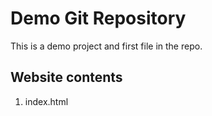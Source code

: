 # Demo Git Repository

This is a demo project and first file in the repo.

## Website contents

1. index.html
